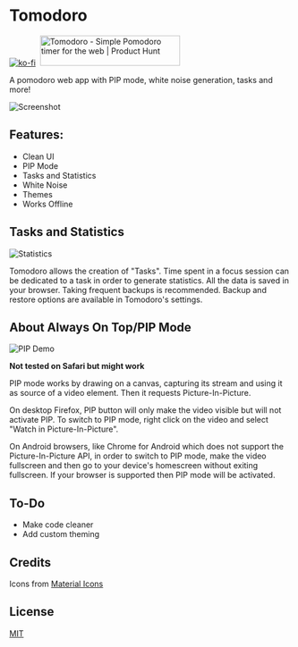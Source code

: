 # Tomodoro
[![ko-fi](https://ko-fi.com/img/githubbutton_sm.svg)](https://ko-fi.com/Z8Z6E84CZ)&nbsp;
<a href="https://www.producthunt.com/posts/tomodoro?utm_source=badge-featured&utm_medium=badge&utm_souce=badge-tomodoro" target="_blank"><img src="https://api.producthunt.com/widgets/embed-image/v1/featured.svg?post_id=355079&theme=light" alt="Tomodoro - Simple&#0032;Pomodoro&#0032;timer&#0032;for&#0032;the&#0032;web | Product Hunt" style="width: 250px; height: 54px;" width="250" height="54" /></a>

A pomodoro web app with PIP mode, white noise generation, tasks and more!

![Screenshot](https://lazy-guy.github.io/tomodoro/screenshot.png)

## Features:

-   Clean UI
-   PIP Mode
-   Tasks and Statistics
-   White Noise
-   Themes
-   Works Offline

## Tasks and Statistics

![Statistics](https://lazy-guy.github.io/tomodoro/statistics.png)

Tomodoro allows the creation of "Tasks". Time spent in a focus session can be dedicated to a task in order to generate statistics.
All the data is saved in your browser. Taking frequent backups is recommended. Backup and restore options are available in Tomodoro's settings.

## About Always On Top/PIP Mode

![PIP Demo](https://lazy-guy.github.io/tomodoro/pip.png)

**Not tested on Safari but might work**

PIP mode works by drawing on a canvas, capturing its stream and using it as source of a video element. Then it requests Picture-In-Picture.

On desktop Firefox, PIP button will only make the video visible but will not activate PIP. To switch to PIP mode, right click on the video and select "Watch in Picture-In-Picture".

On Android browsers, like Chrome for Android which does not support the Picture-In-Picture API, in order to switch to PIP mode, make the video fullscreen and then go to your device's homescreen without exiting fullscreen. If your browser is supported then PIP mode will be activated.

## To-Do

-   Make code cleaner
-   Add custom theming


## Credits
Icons from [Material Icons](https://developers.google.com/fonts/docs/material_icons)


## License
[MIT](LICENSE.md)
